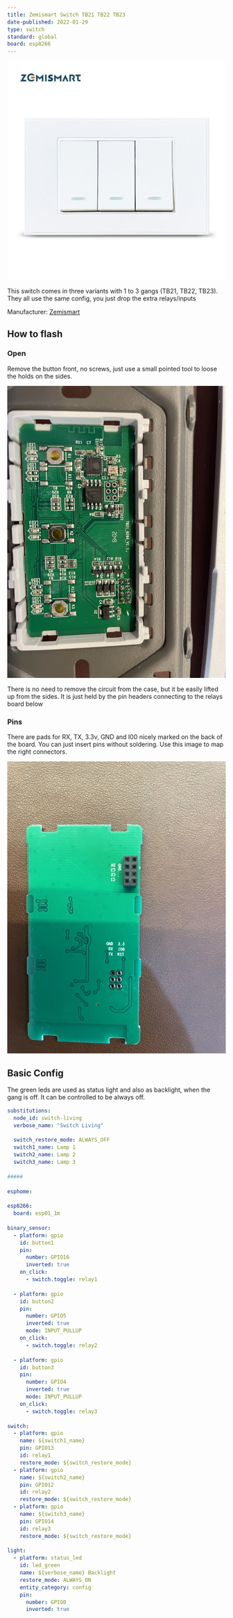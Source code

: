 ```yaml
---
title: Zemismart Switch TB21 TB22 TB23
date-published: 2022-01-29
type: switch
standard: global
board: esp8266
---
```


![Product image](zemismart-tb23.jpg "Product Image")

This switch comes in three variants with 1 to 3 gangs (TB21, TB22, TB23).
They all use the same config, you just drop the extra relays/inputs

Manufacturer: [Zemismart](https://www.zemismart.com/products/zemismart-tb21-smart-wifi-luxury-wall-light-switch-1-2-3-gangs-compatible-with-smart-life-app-alexa-google-home-voice-control)

## How to flash

### Open

Remove the button front, no screws, just use a small pointed tool to loose the holds on the sides.

![Product image](board-front.jpeg "Board Front")

There is no need to remove the circuit from the case, but it be easily lifted up from the sides. It is just held by the pin headers connecting to the relays board below

### Pins

There are pads for RX, TX, 3.3v, GND and I00 nicely marked on the back of the board. You can just insert pins without soldering.
Use this image to map the right connectors.

![Product image](board-back.jpeg "Board Back")

## Basic Config

The green leds are used as status light and also as backlight, when the gang is off.
It can be controlled to be always off.

```yaml
substitutions:
  node_id: switch-living
  verbose_name: "Switch Living"

  switch_restore_mode: ALWAYS_OFF
  switch1_name: Lamp 1
  switch2_name: Lamp 2
  switch3_name: Lamp 3

#####

esphome:

esp8266:
  board: esp01_1m

binary_sensor:
  - platform: gpio
    id: button1
    pin:
      number: GPIO16
      inverted: true
    on_click:
      - switch.toggle: relay1

  - platform: gpio
    id: button2
    pin:
      number: GPIO5
      inverted: true
      mode: INPUT_PULLUP
    on_click:
      - switch.toggle: relay2

  - platform: gpio
    id: button3
    pin:
      number: GPIO4
      inverted: true
      mode: INPUT_PULLUP
    on_click:
      - switch.toggle: relay3

switch:
  - platform: gpio
    name: ${switch1_name}
    pin: GPIO13
    id: relay1
    restore_mode: ${switch_restore_mode}
  - platform: gpio
    name: ${switch2_name}
    pin: GPIO12
    id: relay2
    restore_mode: ${switch_restore_mode}
  - platform: gpio
    name: ${switch3_name}
    pin: GPIO14
    id: relay3
    restore_mode: ${switch_restore_mode}

light:
  - platform: status_led
    id: led_green
    name: ${verbose_name} Backlight
    restore_mode: ALWAYS_ON
    entity_category: config
    pin:
      number: GPIO0
      inverted: true
```
